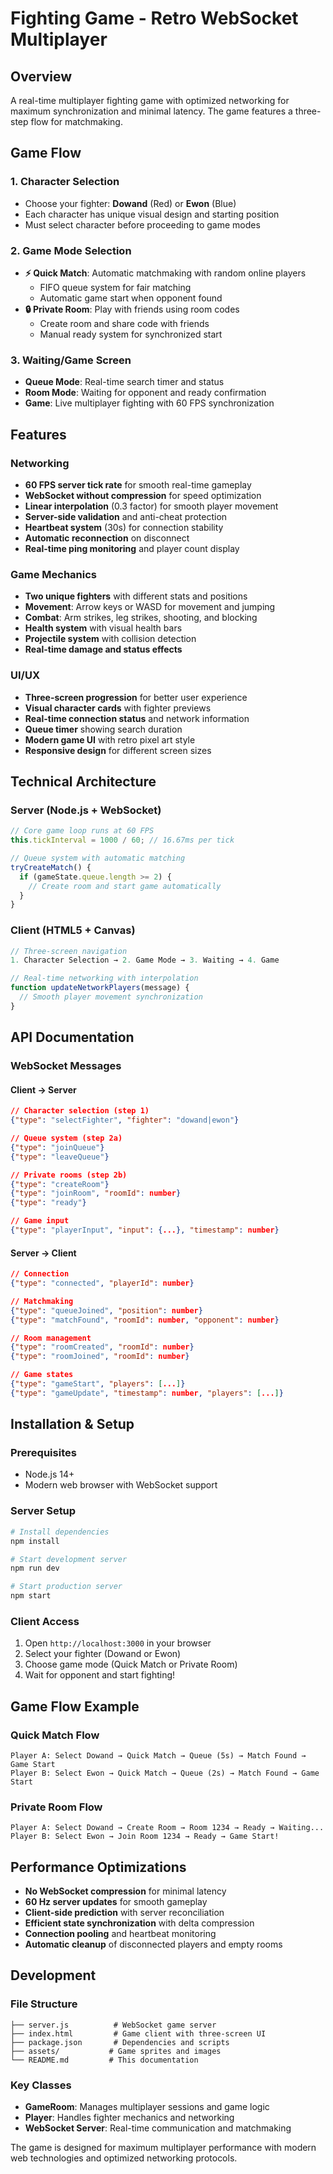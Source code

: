 # Fighting Game - Retro WebSocket Multiplayer

## Overview

A real-time multiplayer fighting game with optimized networking for maximum synchronization and minimal latency. The game features a three-step flow for matchmaking.

## Game Flow

### 1. Character Selection

- Choose your fighter: **Dowand** (Red) or **Ewon** (Blue)
- Each character has unique visual design and starting position
- Must select character before proceeding to game modes

### 2. Game Mode Selection

- **⚡ Quick Match**: Automatic matchmaking with random online players
  - FIFO queue system for fair matching
  - Automatic game start when opponent found
- **🔒 Private Room**: Play with friends using room codes
  - Create room and share code with friends
  - Manual ready system for synchronized start

### 3. Waiting/Game Screen

- **Queue Mode**: Real-time search timer and status
- **Room Mode**: Waiting for opponent and ready confirmation
- **Game**: Live multiplayer fighting with 60 FPS synchronization

## Features

### Networking

- **60 FPS server tick rate** for smooth real-time gameplay
- **WebSocket without compression** for speed optimization
- **Linear interpolation** (0.3 factor) for smooth player movement
- **Server-side validation** and anti-cheat protection
- **Heartbeat system** (30s) for connection stability
- **Automatic reconnection** on disconnect
- **Real-time ping monitoring** and player count display

### Game Mechanics

- **Two unique fighters** with different stats and positions
- **Movement**: Arrow keys or WASD for movement and jumping
- **Combat**: Arm strikes, leg strikes, shooting, and blocking
- **Health system** with visual health bars
- **Projectile system** with collision detection
- **Real-time damage and status effects**

### UI/UX

- **Three-screen progression** for better user experience
- **Visual character cards** with fighter previews
- **Real-time connection status** and network information
- **Queue timer** showing search duration
- **Modern game UI** with retro pixel art style
- **Responsive design** for different screen sizes

## Technical Architecture

### Server (Node.js + WebSocket)

```javascript
// Core game loop runs at 60 FPS
this.tickInterval = 1000 / 60; // 16.67ms per tick

// Queue system with automatic matching
tryCreateMatch() {
  if (gameState.queue.length >= 2) {
    // Create room and start game automatically
  }
}
```

### Client (HTML5 + Canvas)

```javascript
// Three-screen navigation
1. Character Selection → 2. Game Mode → 3. Waiting → 4. Game

// Real-time networking with interpolation
function updateNetworkPlayers(message) {
  // Smooth player movement synchronization
}
```

## API Documentation

### WebSocket Messages

#### Client → Server

```json
// Character selection (step 1)
{"type": "selectFighter", "fighter": "dowand|ewon"}

// Queue system (step 2a)
{"type": "joinQueue"}
{"type": "leaveQueue"}

// Private rooms (step 2b)
{"type": "createRoom"}
{"type": "joinRoom", "roomId": number}
{"type": "ready"}

// Game input
{"type": "playerInput", "input": {...}, "timestamp": number}
```

#### Server → Client

```json
// Connection
{"type": "connected", "playerId": number}

// Matchmaking
{"type": "queueJoined", "position": number}
{"type": "matchFound", "roomId": number, "opponent": number}

// Room management
{"type": "roomCreated", "roomId": number}
{"type": "roomJoined", "roomId": number}

// Game states
{"type": "gameStart", "players": [...]}
{"type": "gameUpdate", "timestamp": number, "players": [...]}
```

## Installation & Setup

### Prerequisites

- Node.js 14+
- Modern web browser with WebSocket support

### Server Setup

```bash
# Install dependencies
npm install

# Start development server
npm run dev

# Start production server
npm start
```

### Client Access

1. Open `http://localhost:3000` in your browser
2. Select your fighter (Dowand or Ewon)
3. Choose game mode (Quick Match or Private Room)
4. Wait for opponent and start fighting!

## Game Flow Example

### Quick Match Flow

```
Player A: Select Dowand → Quick Match → Queue (5s) → Match Found → Game Start
Player B: Select Ewon → Quick Match → Queue (2s) → Match Found → Game Start
```

### Private Room Flow

```
Player A: Select Dowand → Create Room → Room 1234 → Ready → Waiting...
Player B: Select Ewon → Join Room 1234 → Ready → Game Start!
```

## Performance Optimizations

- **No WebSocket compression** for minimal latency
- **60 Hz server updates** for smooth gameplay
- **Client-side prediction** with server reconciliation
- **Efficient state synchronization** with delta compression
- **Connection pooling** and heartbeat monitoring
- **Automatic cleanup** of disconnected players and empty rooms

## Development

### File Structure

```
├── server.js          # WebSocket game server
├── index.html         # Game client with three-screen UI
├── package.json       # Dependencies and scripts
├── assets/           # Game sprites and images
└── README.md         # This documentation
```

### Key Classes

- **GameRoom**: Manages multiplayer sessions and game logic
- **Player**: Handles fighter mechanics and networking
- **WebSocket Server**: Real-time communication and matchmaking

The game is designed for maximum multiplayer performance with modern web technologies and optimized networking protocols.
